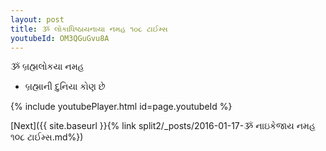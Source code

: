 ```yaml
---
layout: post
title: ૐ લોકાધિષ્ઠાયનાયા નમહ ૧૦૮ ટાઈમ્સ
youtubeId: OM3QGuGvu8A
---
```

 
 
 ૐ બ્રહ્મલોકયા નમહ  
 
 -  બ્રહ્માની દુનિયા કોણ છે 
 
  
 
  
 
 
 
 
 
 


{% include youtubePlayer.html id=page.youtubeId %}
 
[Next]({{ site.baseurl }}{% link  split2/_posts/2016-01-17-ૐ નાઇકેજાય નમહ ૧૦૮ ટાઈમ્સ.md%})
 
